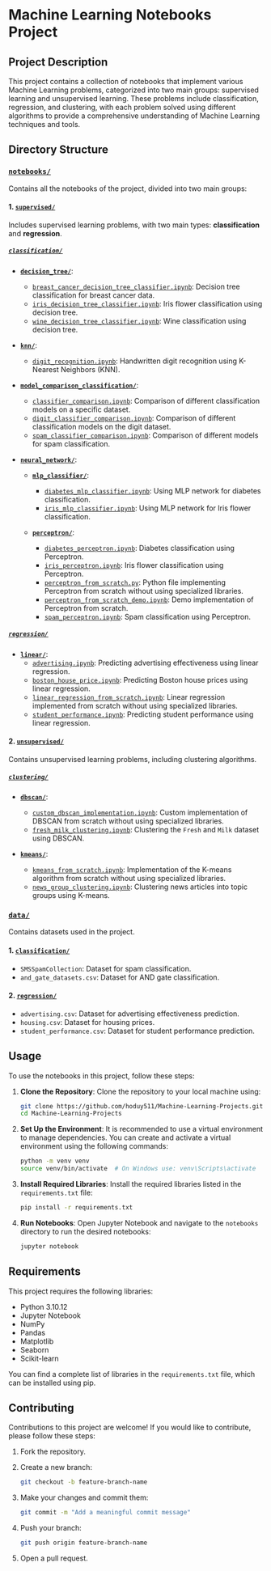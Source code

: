 # Machine Learning Notebooks Project

## Project Description
This project contains a collection of notebooks that implement various Machine Learning problems, categorized into two main groups: supervised learning and unsupervised learning. These problems include classification, regression, and clustering, with each problem solved using different algorithms to provide a comprehensive understanding of Machine Learning techniques and tools.

## Directory Structure

### [`notebooks/`](notebooks)
Contains all the notebooks of the project, divided into two main groups:

#### 1. [`supervised/`](notebooks/supervised)
Includes supervised learning problems, with two main types: **classification** and **regression**.

##### [`classification/`](notebooks/supervised/classification)
- **[`decision_tree/`](notebooks/supervised/classification/decison_tree)**: 
  - [`breast_cancer_decision_tree_classifier.ipynb`](notebooks/supervised/classification/decison_tree/breast_cancer_decision_tree_classifier.ipynb): Decision tree classification for breast cancer data.
  - [`iris_decision_tree_classifier.ipynb`](notebooks/supervised/classification/decison_tree/iris_decision_tree_classifier.ipynb): Iris flower classification using decision tree.
  - [`wine_decision_tree_classifier.ipynb`](notebooks/supervised/classification/decison_tree/wine_decision_tree_classifier.ipynb): Wine classification using decision tree.

- **[`knn/`](notebooks/supervised/classification/knn)**:
  - [`digit_recognition.ipynb`](notebooks/supervised/classification/knn/digit_recognition.ipynb): Handwritten digit recognition using K-Nearest Neighbors (KNN).

- **[`model_comparison_classification/`](notebooks/supervised/classification/model_comparison_classification)**:
  - [`classifier_comparison.ipynb`](notebooks/supervised/classification/model_comparison_classification/classifier_comparison.ipynb): Comparison of different classification models on a specific dataset.
  - [`digit_classifier_comparison.ipynb`](notebooks/supervised/classification/model_comparison_classification/digit_classifier_comparison.ipynb): Comparison of different classification models on the digit dataset.
  - [`spam_classifier_comparison.ipynb`](notebooks/supervised/classification/model_comparison_classification/spam_classifier_comparison.ipynb): Comparison of different models for spam classification.

- **[`neural_network/`](notebooks/supervised/classification/neural_network)**:
  - **[`mlp_classifier/`](notebooks/supervised/classification/neural_network/mlp_classifier)**:
    - [`diabetes_mlp_classifier.ipynb`](notebooks/supervised/classification/neural_network/mlp_classifier/diabetes_mlp_classifier.ipynb): Using MLP network for diabetes classification.
    - [`iris_mlp_classifier.ipynb`](notebooks/supervised/classification/neural_network/mlp_classifier/iris_mlp_classifier.ipynb): Using MLP network for Iris flower classification.
  
  - **[`perceptron/`](notebooks/supervised/classification/neural_network/perceptron)**:
    - [`diabetes_perceptron.ipynb`](notebooks/supervised/classification/neural_network/perceptron/diabetes_perceptron.ipynb): Diabetes classification using Perceptron.
    - [`iris_perceptron.ipynb`](notebooks/supervised/classification/neural_network/perceptron/iris_perceptron.ipynb): Iris flower classification using Perceptron.
    - [`perceptron_from_scratch.py`](notebooks/supervised/classification/neural_network/perceptron/perceptron_from_scratch.py): Python file implementing Perceptron from scratch without using specialized libraries.
    - [`perceptron_from_scratch_demo.ipynb`](notebooks/supervised/classification/neural_network/perceptron/perceptron_from_scratch_demo.ipynb): Demo implementation of Perceptron from scratch.
    - [`spam_perceptron.ipynb`](notebooks/supervised/classification/neural_network/perceptron/spam_perceptron.ipynb): Spam classification using Perceptron.

##### [`regression/`](notebooks/supervised/regression)
- **[`linear/`](notebooks/supervised/regression/linear)**:
  - [`advertising.ipynb`](notebooks/supervised/regression/linear/advertising.ipynb): Predicting advertising effectiveness using linear regression.
  - [`boston_house_price.ipynb`](notebooks/supervised/regression/linear/boston_house_price.ipynb): Predicting Boston house prices using linear regression.
  - [`linear_regression_from_scratch.ipynb`](notebooks/supervised/regression/linear/linear_regression_from_scratch.ipynb): Linear regression implemented from scratch without using specialized libraries.
  - [`student_performance.ipynb`](notebooks/supervised/regression/linear/student_performance.ipynb): Predicting student performance using linear regression.

#### 2. [`unsupervised/`](notebooks/unsupervised)
Contains unsupervised learning problems, including clustering algorithms.

##### [`clustering/`](notebooks/unsupervised/clustering)
- **[`dbscan/`](notebooks/unsupervised/clustering/dbscan)**:
  - [`custom_dbscan_implementation.ipynb`](notebooks/unsupervised/clustering/dbscan/custom_dbscan_implementation.ipynb): Custom implementation of DBSCAN from scratch without using specialized libraries.
  - [`fresh_milk_clustering.ipynb`](notebooks/unsupervised/clustering/dbscan/fresh_milk_clustering.ipynb): Clustering the `Fresh` and `Milk` dataset using DBSCAN.

- **[`kmeans/`](notebooks/unsupervised/clustering/kmeans)**:
  - [`kmeans_from_scratch.ipynb`](notebooks/unsupervised/clustering/kmeans/kmeans_from_scratch.ipynb): Implementation of the K-means algorithm from scratch without using specialized libraries.
  - [`news_group_clustering.ipynb`](notebooks/unsupervised/clustering/kmeans/news_group_clustering.ipynb): Clustering news articles into topic groups using K-means.

### [`data/`](data)
Contains datasets used in the project.

#### 1. [`classification/`](data/classification)
- `SMSSpamCollection`: Dataset for spam classification.
- `and_gate_datasets.csv`: Dataset for AND gate classification.

#### 2. [`regression/`](data/regression)
- `advertising.csv`: Dataset for advertising effectiveness prediction.
- `housing.csv`: Dataset for housing prices.
- `student_performance.csv`: Dataset for student performance prediction.

## Usage

To use the notebooks in this project, follow these steps:

1. **Clone the Repository**: Clone the repository to your local machine using:
   ```bash
   git clone https://github.com/hoduy511/Machine-Learning-Projects.git
   cd Machine-Learning-Projects
   ```

2. **Set Up the Environment**: It is recommended to use a virtual environment to manage dependencies. You can create and activate a virtual environment using the following commands:
   ```bash
   python -m venv venv
   source venv/bin/activate  # On Windows use: venv\Scripts\activate
   ```

3. **Install Required Libraries**: Install the required libraries listed in the `requirements.txt` file:
   ```bash
   pip install -r requirements.txt
   ```

4. **Run Notebooks**: Open Jupyter Notebook and navigate to the `notebooks` directory to run the desired notebooks:
   ```bash
   jupyter notebook
   ```

## Requirements

This project requires the following libraries:

- Python 3.10.12
- Jupyter Notebook
- NumPy
- Pandas
- Matplotlib
- Seaborn
- Scikit-learn

You can find a complete list of libraries in the `requirements.txt` file, which can be installed using pip.

## Contributing

Contributions to this project are welcome! If you would like to contribute, please follow these steps:

1. Fork the repository.
2. Create a new branch:
   ```bash
   git checkout -b feature-branch-name
   ```

3. Make your changes and commit them:
   ```bash
   git commit -m "Add a meaningful commit message"
   ```

4. Push your branch:
   ```bash
   git push origin feature-branch-name
   ```

5. Open a pull request.
